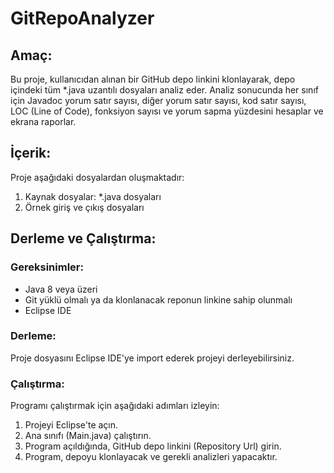 # GitRepoAnalyzer

## Amaç:
Bu proje, kullanıcıdan alınan bir GitHub depo linkini klonlayarak, depo içindeki tüm *.java uzantılı dosyaları analiz eder. Analiz sonucunda her sınıf için Javadoc yorum satır sayısı, diğer yorum satır sayısı, kod satır sayısı, LOC (Line of Code), fonksiyon sayısı ve yorum sapma yüzdesini hesaplar ve ekrana raporlar.

## İçerik:
Proje aşağıdaki dosyalardan oluşmaktadır:
1. Kaynak dosyalar: *.java dosyaları
2. Örnek giriş ve çıkış dosyaları

## Derleme ve Çalıştırma:
### Gereksinimler:
- Java 8 veya üzeri
- Git yüklü olmalı ya da klonlanacak reponun linkine sahip olunmalı
- Eclipse IDE

### Derleme:
Proje dosyasını Eclipse IDE'ye import ederek projeyi derleyebilirsiniz.

### Çalıştırma:
Programı çalıştırmak için aşağıdaki adımları izleyin:
1. Projeyi Eclipse'te açın.
2. Ana sınıfı (Main.java) çalıştırın.
3. Program açıldığında, GitHub depo linkini (Repository Url) girin.
4. Program, depoyu klonlayacak ve gerekli analizleri yapacaktır.

